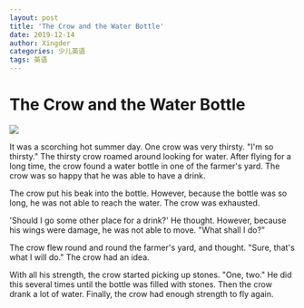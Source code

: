 ```yaml
---
layout: post
title: 'The Crow and the Water Bottle'
date: 2019-12-14
author: Xingder
categories: 少儿英语
tags: 英语
---
```


# The Crow and the Water Bottle

![](https://cn.bing.com/th?id=OIP.kBsoav2FXKPP7m4q2UBcXwHaGy&pid=Api&rs=1)

It was a scorching hot summer day. One crow was very thirsty. "I'm so thirsty." The thirsty crow roamed around looking for water. After flying for a long time, the crow found a water bottle in one of the farmer's yard. The crow was so happy that he was able to have a drink.

The crow put his beak into the bottle. However, because the bottle was so long, he was not able to reach the water. The crow was exhausted.

'Should I go some other place for a drink?' He thought. However, because his wings were damage, he was not able to move. "What shall I do?”

The crow flew round and round the farmer's yard, and thought. "Sure, that's what I will do." The crow had an idea.

With all his strength, the crow started picking up stones. "One, two." He did this several times until the bottle was filled with stones. Then the crow drank a lot of water. Finally, the crow had enough strength to fly again.